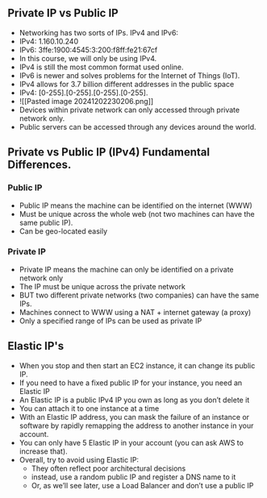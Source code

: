 
## Private IP vs Public IP

-  Networking has two sorts of IPs. IPv4 and IPv6: 
-  IPv4: 1.160.10.240 
-  IPv6: 3ffe:1900:4545:3:200:f8ff:fe21:67cf 
-  In this course, we will only be using IPv4. 
- IPv4 is still the most common format used online. 
-  IPv6 is newer and solves problems for the Internet of Things (IoT). 
- IPv4 allows for 3.7 billion different addresses in the public space 
- IPv4: [0-255].[0-255].[0-255].[0-255].
- ![[Pasted image 20241202230206.png]]
- Devices within private network can only accessed through private network only.
- Public servers can be accessed through any devices around the world.


## Private vs Public IP (IPv4) Fundamental Differences.

### Public IP
- Public IP means the machine can be identified on the internet (WWW)
- Must be unique across the whole web (not two machines can have the same public IP).
- Can be geo-located easily

### Private IP
- Private IP means the machine can only be identified on a private network only
- The IP must be unique across the private network
- BUT two different private networks (two companies) can have the same IPs.
- Machines connect to WWW using a NAT + internet gateway (a proxy)
- Only a specified range of IPs can be used as private IP

## Elastic IP's

- When you stop and then start an EC2 instance, it can change its public IP.
- If you need to have a fixed public IP for your instance, you need an Elastic IP
- An Elastic IP is a public IPv4 IP you own as long as you don’t delete it
- You can attach it to one instance at a time
- With an Elastic IP address, you can mask the failure of an instance or software by rapidly remapping the address to another instance in your account.
- You can only have 5 Elastic IP in your account (you can ask AWS to increase that).
- Overall, try to avoid using Elastic IP:
	- They often reflect poor architectural decisions
	- instead, use a random public IP and register a DNS name to it
	- Or, as we’ll see later, use a Load Balancer and don’t use a public IP